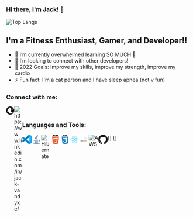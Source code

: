 ### Hi there, I'm Jack! 👋

![Top Langs](https://github-readme-stats.vercel.app/api/top-langs/?username=JackTVanDyke&layout=compact&hide=html)

## I'm a Fitness Enthusiast, Gamer, and Developer!!

- 🌱 I’m currently overwhelmed learning SO MUCH 🤣
- 👯 I’m looking to connect with other developers!
- 🥅 2022 Goals: Improve my skills, improve my strength, improve my cardio
- ⚡ Fun fact: I'm a cat person and I have sleep apnea (not v fun)

### Connect with me:

[<img align="left" alt="https://jacktvandyke.github.io/" width="22px" src="https://raw.githubusercontent.com/iconic/open-iconic/master/svg/globe.svg" />][website]
[<img align="left" alt="https://www.linkedin.com/in/jack-vandyke/" width="22px" src="https://cdn.jsdelivr.net/npm/simple-icons@v3/icons/linkedin.svg" />][linkedin]

<br />

### Languages and Tools:

[<img align="left" alt="Visual Studio Code" width="26px" src="https://raw.githubusercontent.com/github/explore/80688e429a7d4ef2fca1e82350fe8e3517d3494d/topics/visual-studio-code/visual-studio-code.png" />][vscode]
[<img align="left" alt="Java" width="26px" src="https://raw.githubusercontent.com/simple-icons/simple-icons/35dbc14178387cfd752cda140db5d483f36ad7d4/icons/java.svg" />]
[<img align="left" alt="Hibernate" width="26px" src="https://raw.githubusercontent.com/simple-icons/simple-icons/35dbc14178387cfd752cda140db5d483f36ad7d4/icons/hibernate.svg" />]
[<img align="left" alt="HTML5" width="26px" src="https://raw.githubusercontent.com/github/explore/80688e429a7d4ef2fca1e82350fe8e3517d3494d/topics/html/html.png" />][htmlcssplaylist]
[<img align="left" alt="CSS3" width="26px" src="https://raw.githubusercontent.com/github/explore/80688e429a7d4ef2fca1e82350fe8e3517d3494d/topics/css/css.png" />][cssplaylist]
[<img align="left" alt="React" width="26px" src="https://raw.githubusercontent.com/github/explore/80688e429a7d4ef2fca1e82350fe8e3517d3494d/topics/react/react.png" />][reactplaylist]
[<img align="left" alt="MySQL" width="26px" src="https://raw.githubusercontent.com/github/explore/80688e429a7d4ef2fca1e82350fe8e3517d3494d/topics/mysql/mysql.png" />][playlist]
[<img align="left" alt="AWS" width="26px" src="https://raw.githubusercontent.com/simple-icons/simple-icons/35dbc14178387cfd752cda140db5d483f36ad7d4/icons/amazonaws.svg" />][playlist]
[<img align="left" alt="GitHub" width="26px" src="https://raw.githubusercontent.com/github/explore/78df643247d429f6cc873026c0622819ad797942/topics/github/github.png" />][playlist]
<br />


[website]: https://jacktvandyke.github.io/
[linkedin]: https://www.linkedin.com/in/jack-vandyke/
[vscode]: https://www.youtube.com/watch?v=UTQp6mvhb0Y
[htmlcssplaylist]: https://www.youtube.com/watch?v=mU6anWqZJcc&t=1811s
[jsplaylist]: https://www.youtube.com/playlist?list=PLWKjhJtqVAbleDe3_ZA8h3AO2rXar-q2V
[cssplaylist]: https://www.youtube.com/watch?v=1Rs2ND1ryYc&t=65s
[reactplaylist]: https://www.youtube.com/playlist?list=PLWKjhJtqVAbkArDMazoARtNz1aMwNWmvC
[playlist]: https://www.youtube.com/playlist?list=PLPzOrLAjFAgIE8l3rf13M_awmH_70chNB

